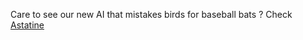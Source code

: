 Care to see our new AI that mistakes birds for baseball bats ? Check [Astatine](https://github.com/Lymkwi/astatine)
